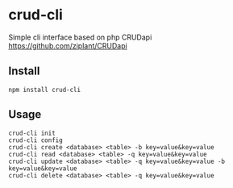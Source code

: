 
# crud-cli

Simple cli interface based on php CRUDapi  
https://github.com/ziplant/CRUDapi

## Install

    npm install crud-cli


## Usage

    crud-cli init   
    crud-cli config   
    crud-cli create <database> <table> -b key=value&key=value   
    crud-cli read <database> <table> -q key=value&key=value   
    crud-cli update <database> <table> -q key=value&key=value -b key=value&key=value      
    crud-cli delete <database> <table> -q key=value&key=value   
